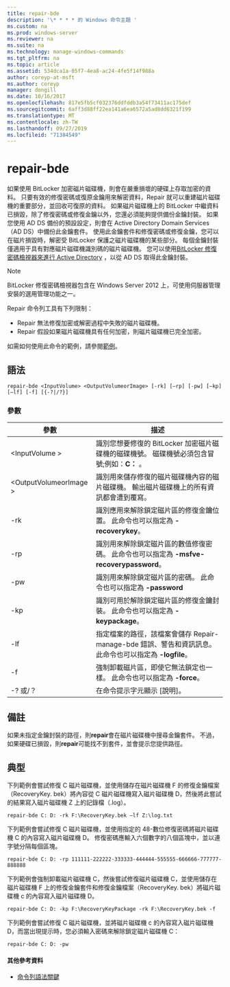 ```yaml
---
title: repair-bde
description: '\* * * * 的 Windows 命令主題 '
ms.custom: na
ms.prod: windows-server
ms.reviewer: na
ms.suite: na
ms.technology: manage-windows-commands
ms.tgt_pltfrm: na
ms.topic: article
ms.assetid: 534dca1a-05f7-4ea8-ac24-4fe5f14f988a
author: coreyp-at-msft
ms.author: coreyp
manager: dongill
ms.date: 10/16/2017
ms.openlocfilehash: 817e5fb5cf032376ddfddb3a54f73411ac175def
ms.sourcegitcommit: 6aff3d88ff22ea141a6ea6572a5ad8dd6321f199
ms.translationtype: MT
ms.contentlocale: zh-TW
ms.lasthandoff: 09/27/2019
ms.locfileid: "71384549"
---
```

# <a name="repair-bde"></a>repair-bde



如果使用 BitLocker 加密磁片磁碟機，則會在嚴重損壞的硬碟上存取加密的資料。 只要有效的修復密碼或復原金鑰用來解密資料，Repair 就可以重建磁片磁碟機的重要部分，並回收可復原的資料。 如果磁片磁碟機上的 BitLocker 中繼資料已損毀，除了修復密碼或修復金鑰以外，您還必須能夠提供備份金鑰封裝。 如果您使用 AD DS 備份的預設設定，則會在 Active Directory Domain Services （AD DS）中備份此金鑰套件。 使用此金鑰套件和修復密碼或修復金鑰，您可以在磁片損毀時，解密受 BitLocker 保護之磁片磁碟機的某些部分。 每個金鑰封裝僅適用于具有對應磁片磁碟機識別碼的磁片磁碟機。 您可以使用[BitLocker 修復密碼檢視器來進行 Active Directory](https://technet.microsoft.com/library/dd875531(v=ws.10).aspx) ，以從 AD DS 取得此金鑰封裝。

> [!NOTE]
> BitLocker 修復密碼檢視器包含在 Windows Server 2012 上，可使用伺服器管理安裝的選用管理功能之一。

Repair 命令列工具有下列限制：
-   Repair 無法修復加密或解密過程中失敗的磁片磁碟機。
-   Repair 假設如果磁片磁碟機具有任何加密，則磁片磁碟機已完全加密。

如需如何使用此命令的範例，請參閱[範例](#BKMK_Examples)。

## <a name="syntax"></a>語法

```
repair-bde <InputVolume> <OutputVolumeorImage> [-rk] [–rp] [-pw] [–kp] [–lf] [-f] [{-?|/?}]
```

### <a name="parameters"></a>參數

|參數|描述|
|---------|-----------|
|\<InputVolume >|識別您想要修復的 BitLocker 加密磁片磁碟機的磁碟機號。 磁碟機號必須包含冒號;例如：**C：** 。|
|\<OutputVolumeorImage >|識別用來儲存修復的磁片磁碟機內容的磁片磁碟機。 輸出磁片磁碟機上的所有資訊都會遭到覆寫。|
|-rk|識別應用來解除鎖定磁片區的修復金鑰位置。 此命令也可以指定為 **-recoverykey**。|
|-rp|識別用來解除鎖定磁片區的數值修復密碼。 此命令也可以指定為 **-msfve-recoverypassword**。|
|-pw|識別用來解除鎖定磁片區的密碼。 此命令也可以指定為 **-password**|
|-kp|識別可用於解除鎖定磁片區的修復金鑰封裝。 此命令也可以指定為 **-keypackage**。|
|-lf|指定檔案的路徑，該檔案會儲存 Repair-manage-bde 錯誤、警告和資訊訊息。 此命令也可以指定為 **-logfile**。|
|-f|強制卸載磁片區，即使它無法鎖定也一樣。 此命令也可以指定為 **-force**。|
|-? 或/？|在命令提示字元顯示 [說明]。|

## <a name="remarks"></a>備註

如果未指定金鑰封裝的路徑，則**repair**會在磁片磁碟機中搜尋金鑰套件。 不過，如果硬碟已損毀，則**repair**可能找不到套件，並會提示您提供路徑。

## <a name="BKMK_Examples"></a>典型

下列範例會嘗試修復 C 磁片磁碟機，並使用儲存在磁片磁碟機 F 的修復金鑰檔案（RecoveryKey. bek）將內容從 C 磁片磁碟機寫入磁片磁碟機 D，然後將此嘗試的結果寫入磁片磁碟機 Z 上的記錄檔（.log）。
```
repair-bde C: D: -rk F:\RecoveryKey.bek –lf Z:\log.txt
```
下列範例會嘗試修復 C 磁片磁碟機，並使用指定的 48-數位修復密碼將磁片磁碟機 C 的內容寫入磁片磁碟機 D。 修復密碼應輸入六個數字的八個區塊中，並以連字號分隔每個區塊。
```
repair-bde C: D: -rp 111111-222222-333333-444444-555555-666666-777777-888888
```
下列範例會強制卸載磁片磁碟機 C，然後嘗試修復磁片磁碟機 C，並使用儲存在磁片磁碟機 F 上的修復金鑰套件和修復金鑰檔案（RecoveryKey. bek）將磁片磁碟機 c 的內容寫入磁片磁碟機 D。
```
repair-bde C: D: -kp F:\RecoveryKeyPackage -rk F:\RecoveryKey.bek -f
```
下列範例會嘗試修復 C 磁片磁碟機，並將磁片磁碟機 c 的內容寫入磁片磁碟機 D，而當出現提示時，您必須輸入密碼來解除鎖定磁片磁碟機 C：
```
repair-bde C: D: -pw
```

#### <a name="additional-references"></a>其他參考資料

-   [命令列語法關鍵](command-line-syntax-key.md)